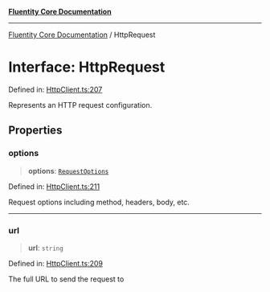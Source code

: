 [**Fluentity Core Documentation**](../README.md)

***

[Fluentity Core Documentation](../globals.md) / HttpRequest

# Interface: HttpRequest

Defined in: [HttpClient.ts:207](https://github.com/cedricpierre/fluentity-core/blob/8e2af2c49efe8e91127ddf71a1f873baf08b923d/src/HttpClient.ts#L207)

Represents an HTTP request configuration.

## Properties

### options

> **options**: [`RequestOptions`](RequestOptions.md)

Defined in: [HttpClient.ts:211](https://github.com/cedricpierre/fluentity-core/blob/8e2af2c49efe8e91127ddf71a1f873baf08b923d/src/HttpClient.ts#L211)

Request options including method, headers, body, etc.

***

### url

> **url**: `string`

Defined in: [HttpClient.ts:209](https://github.com/cedricpierre/fluentity-core/blob/8e2af2c49efe8e91127ddf71a1f873baf08b923d/src/HttpClient.ts#L209)

The full URL to send the request to

